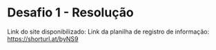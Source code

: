 # Desafio 1 - Resolução

Link do site disponibilizado:
Link da planilha de registro de informação: https://shorturl.at/byNS9
